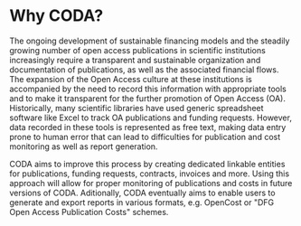 # Why CODA?

The ongoing development of sustainable financing models and the steadily growing number of open access publications in scientific institutions increasingly require a transparent and sustainable organization and documentation of publications, as well as the associated financial flows. The expansion of the Open Access culture at these institutions is accompanied by the need to record this information with appropriate tools and to make it transparent for the further promotion of Open Access (OA). Historically, many scientific libraries have used generic spreadsheet software like Excel to track OA publications and funding requests. However, data recorded in these tools is represented as free text, making data entry prone to human error that can lead to difficulties for publication and cost monitoring as well as report generation.

CODA aims to improve this process by creating dedicated linkable entities for publications, funding requests, contracts, invoices and more. Using this approach will allow for proper monitoring of publications and costs in future versions of CODA. Aditionally, CODA eventually aims to enable users to generate and export reports in various formats, e.g. OpenCost or "DFG Open Access Publication Costs" schemes.